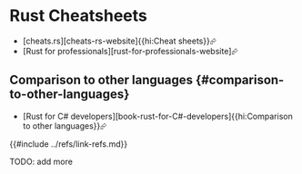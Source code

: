 # Rust Cheatsheets

- [cheats.rs][cheats-rs-website]{{hi:Cheat sheets}}⮳
- [Rust for professionals][rust-for-professionals-website]⮳

## Comparison to other languages {#comparison-to-other-languages}

- [Rust for C# developers][book-rust-for-C#-developers]{{hi:Comparison to other languages}}⮳

{{#include ../refs/link-refs.md}}

<div class="hidden">
TODO: add more
</div>
